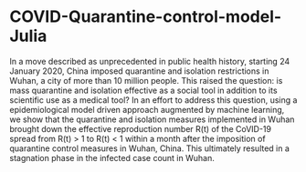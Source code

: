 # COVID-Quarantine-control-model-Julia

In a move described as unprecedented in public health history, starting 24 January
2020, China imposed quarantine and isolation restrictions in Wuhan, a city of more than
10 million people. This raised the question: is mass quarantine and isolation effective as
a social tool in addition to its scientific use as a medical tool? In an effort to address
this question, using a epidemiological model driven approach augmented by machine
learning, we show that the quarantine and isolation measures implemented in Wuhan
brought down the effective reproduction number R(t) of the CoVID-19 spread from
R(t) > 1 to R(t) < 1 within a month after the imposition of quarantine control measures
in Wuhan, China. This ultimately resulted in a stagnation phase in the infected case
count in Wuhan. 
